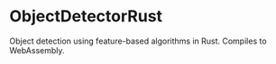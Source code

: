 # ObjectDetectorRust
Object detection using feature-based algorithms in Rust. Compiles to WebAssembly.

